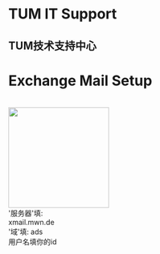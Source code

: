 # TUM IT Support
## TUM技术支持中心

<h1>Exchange Mail Setup</h1>
<br>
<img src="https://user-images.githubusercontent.com/33310255/131633134-acf8d05c-5274-4a2c-b846-511ad35062d8.jpg" width=200px/>
<br>
'服务器'填: <br>
xmail.mwn.de <br>
'域'填: ads <br>
用户名填你的id <br>
